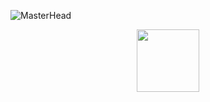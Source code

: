 ![MasterHead](https://user-images.githubusercontent.com/119907392/212482748-1119ca5f-d40f-4975-a69a-bba31933c54c.png)

<div id="header" align="center">
  <img src=[![GitHub Streak](https://github-readme-streak-stats.herokuapp.com/?user=Kicoop)](https://git.io/streak-stats) width="100"/>
</div>

